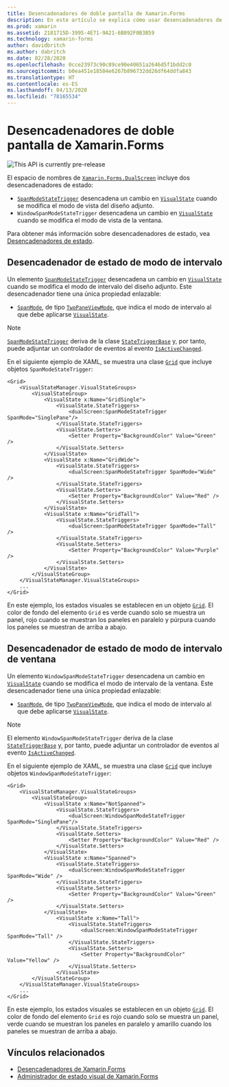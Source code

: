 ```yaml
---
title: Desencadenadores de doble pantalla de Xamarin.Forms
description: En este artículo se explica cómo usar desencadenadores de doble pantalla de Xamarin.Forms para responder a cambios de la interfaz de usuario con XAML.
ms.prod: xamarin
ms.assetid: 2181715D-3995-4E71-9A21-6B892F0B3B59
ms.technology: xamarin-forms
author: davidbritch
ms.author: dabritch
ms.date: 02/28/2020
ms.openlocfilehash: 0cce23973c90c89ce90e40651a2646d5f1bdd2c0
ms.sourcegitcommit: b0ea451e18504e6267b896732dd26df64ddfa843
ms.translationtype: HT
ms.contentlocale: es-ES
ms.lasthandoff: 04/13/2020
ms.locfileid: "78165534"
---
```

# <a name="xamarinforms-dual-screen-triggers"></a>Desencadenadores de doble pantalla de Xamarin.Forms

![](~/media/shared/preview.png "This API is currently pre-release")

El espacio de nombres de [`Xamarin.Forms.DualScreen`](xref:Xamarin.Forms.DualScreen) incluye dos desencadenadores de estado:

- [`SpanModeStateTrigger`](xref:Xamarin.Forms.DualScreen.SpanModeStateTrigger) desencadena un cambio en [`VisualState`](xref:Xamarin.Forms.VisualState) cuando se modifica el modo de vista del diseño adjunto.
- `WindowSpanModeStateTrigger` desencadena un cambio en [`VisualState`](xref:Xamarin.Forms.VisualState) cuando se modifica el modo de vista de la ventana.

Para obtener más información sobre desencadenadores de estado, vea [Desencadenadores de estado](~/xamarin-forms/app-fundamentals/triggers.md#state-triggers).

## <a name="span-mode-state-trigger"></a>Desencadenador de estado de modo de intervalo

Un elemento [`SpanModeStateTrigger`](xref:Xamarin.Forms.DualScreen.SpanModeStateTrigger) desencadena un cambio en [`VisualState`](xref:Xamarin.Forms.VisualState) cuando se modifica el modo de intervalo del diseño adjunto. Este desencadenador tiene una única propiedad enlazable:

- [`SpanMode`](xref:Xamarin.Forms.DualScreen.SpanModeStateTrigger.SpanMode), de tipo [`TwoPaneViewMode`](xref:Xamarin.Forms.DualScreen.SpanModeStateTrigger.SpanMode), que indica el modo de intervalo al que debe aplicarse [`VisualState`](xref:Xamarin.Forms.VisualState).

> [!NOTE]
> [`SpanModeStateTrigger`](xref:Xamarin.Forms.DualScreen.SpanModeStateTrigger) deriva de la clase [`StateTriggerBase`](xref:Xamarin.Forms.StateTriggerBase) y, por tanto, puede adjuntar un controlador de eventos al evento [`IsActiveChanged`](xref:Xamarin.Forms.StateTriggerBase.IsActiveChanged).

En el siguiente ejemplo de XAML, se muestra una clase [`Grid`](xref:Xamarin.Forms.Grid) que incluye objetos `SpanModeStateTrigger`:

```xaml
<Grid>
    <VisualStateManager.VisualStateGroups>
        <VisualStateGroup>
            <VisualState x:Name="GridSingle">
                <VisualState.StateTriggers>
                    <dualScreen:SpanModeStateTrigger SpanMode="SinglePane"/>
                </VisualState.StateTriggers>
                <VisualState.Setters>
                    <Setter Property="BackgroundColor" Value="Green" />
                </VisualState.Setters>
            </VisualState>
            <VisualState x:Name="GridWide">
                <VisualState.StateTriggers>
                    <dualScreen:SpanModeStateTrigger SpanMode="Wide" />
                </VisualState.StateTriggers>
                <VisualState.Setters>
                    <Setter Property="BackgroundColor" Value="Red" />
                </VisualState.Setters>
            </VisualState>
            <VisualState x:Name="GridTall">
                <VisualState.StateTriggers>
                    <dualScreen:SpanModeStateTrigger SpanMode="Tall" />
                </VisualState.StateTriggers>
                <VisualState.Setters>
                    <Setter Property="BackgroundColor" Value="Purple" />
                </VisualState.Setters>
            </VisualState>
        </VisualStateGroup>
    </VisualStateManager.VisualStateGroups>
    ...
</Grid>
```

En este ejemplo, los estados visuales se establecen en un objeto [`Grid`](xref:Xamarin.Forms.Grid). El color de fondo del elemento `Grid` es verde cuando solo se muestra un panel, rojo cuando se muestran los paneles en paralelo y púrpura cuando los paneles se muestran de arriba a abajo.

## <a name="window-span-mode-state-trigger"></a>Desencadenador de estado de modo de intervalo de ventana

Un elemento `WindowSpanModeStateTrigger` desencadena un cambio en [`VisualState`](xref:Xamarin.Forms.VisualState) cuando se modifica el modo de intervalo de la ventana. Este desencadenador tiene una única propiedad enlazable:

- [`SpanMode`](xref:Xamarin.Forms.DualScreen.SpanModeStateTrigger.SpanMode), de tipo [`TwoPaneViewMode`](xref:Xamarin.Forms.DualScreen.SpanModeStateTrigger.SpanMode), que indica el modo de intervalo al que debe aplicarse [`VisualState`](xref:Xamarin.Forms.VisualState).

> [!NOTE]
> El elemento `WindowSpanModeStateTrigger` deriva de la clase [`StateTriggerBase`](xref:Xamarin.Forms.StateTriggerBase) y, por tanto, puede adjuntar un controlador de eventos al evento [`IsActiveChanged`](xref:Xamarin.Forms.StateTriggerBase.IsActiveChanged).

En el siguiente ejemplo de XAML, se muestra una clase [`Grid`](xref:Xamarin.Forms.Grid) que incluye objetos `WindowSpanModeStateTrigger`:

```xaml
<Grid>
    <VisualStateManager.VisualStateGroups>
        <VisualStateGroup>
            <VisualState x:Name="NotSpanned">
                <VisualState.StateTriggers>
                    <dualScreen:WindowSpanModeStateTrigger SpanMode="SinglePane"/>
                </VisualState.StateTriggers>
                <VisualState.Setters>
                    <Setter Property="BackgroundColor" Value="Red" />
                </VisualState.Setters>
            </VisualState>
            <VisualState x:Name="Spanned">
                <VisualState.StateTriggers>
                    <dualScreen:WindowSpanModeStateTrigger SpanMode="Wide" />
                </VisualState.StateTriggers>
                <VisualState.Setters>
                    <Setter Property="BackgroundColor" Value="Green" />
                </VisualState.Setters>
            </VisualState>
                <VisualState x:Name="Tall">
                    <VisualState.StateTriggers>
                        <dualScreen:WindowSpanModeStateTrigger SpanMode="Tall" />
                    </VisualState.StateTriggers>
                    <VisualState.Setters>
                        <Setter Property="BackgroundColor" Value="Yellow" />
                    </VisualState.Setters>
                </VisualState>
        </VisualStateGroup>
    </VisualStateManager.VisualStateGroups>
    ...
</Grid>    
```

En este ejemplo, los estados visuales se establecen en un objeto [`Grid`](xref:Xamarin.Forms.Grid). El color de fondo del elemento `Grid` es rojo cuando solo se muestra un panel, verde cuando se muestran los paneles en paralelo y amarillo cuando los paneles se muestran de arriba a abajo.

## <a name="related-links"></a>Vínculos relacionados

- [Desencadenadores de Xamarin.Forms](~/xamarin-forms/app-fundamentals/triggers.md)
- [Administrador de estado visual de Xamarin.Forms](~/xamarin-forms/user-interface/visual-state-manager.md)
